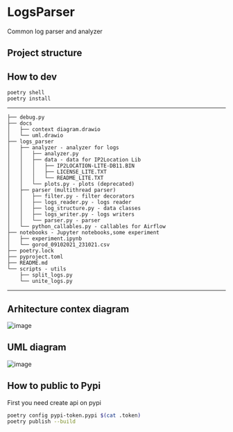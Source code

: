 # LogsParser
Common log parser and analyzer

## Project structure

## How to dev
```
poetry shell
poetry install
```

***
```
├── debug.py
├── docs
│   ├── context diagram.drawio
│   └── uml.drawio
├── logs_parser
│   ├── analyzer - analyzer for logs
│   │   ├── analyzer.py
│   │   ├── data - data for IP2Location Lib
│   │   │   ├── IP2LOCATION-LITE-DB11.BIN
│   │   │   ├── LICENSE_LITE.TXT
│   │   │   └── README_LITE.TXT
│   │   └── plots.py - plots (deprecated)
│   ├── parser (multithread parser)
│   │   ├── filter.py - filter decorators
│   │   ├── logs_reader.py - logs reader
│   │   ├── log_structure.py - data classes
│   │   ├── logs_writer.py - logs writers
│   │   └── parser.py - parser
│   └── python_callables.py - callables for Airflow
├── notebooks - Jupyter notebooks,some experiment
│   ├── experiment.ipynb
│   └── gorod_09102021_231021.csv
├── poetry.lock
├── pyproject.toml
├── README.md
└── scripts - utils
    ├── split_logs.py
    └── unite_logs.py

```
***
## Arhitecture contex diagram

![image](https://user-images.githubusercontent.com/25473820/138543868-2eca1741-7ae4-47ba-bd86-05437461cb20.png)

## UML diagram

![image](https://user-images.githubusercontent.com/25473820/138544987-9a0e92aa-5bf8-4589-bdab-12bbd741b155.png)

## How to public to Pypi
First you need create api on pypi

```bash
poetry config pypi-token.pypi $(cat .token)
poetry publish --build
```
